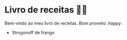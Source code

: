 # Livro de receitas :man_cook:

Bem-vindo ao meu livro de receitas. Bom proveito :happy:

- Strogonoff de frango

